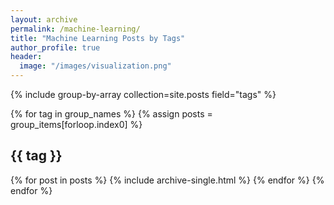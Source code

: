 ```yaml
---
layout: archive
permalink: /machine-learning/
title: "Machine Learning Posts by Tags"
author_profile: true
header:
  image: "/images/visualization.png"
---
```




{% include group-by-array collection=site.posts field="tags" %}

{% for tag in group_names %}
  {% assign posts = group_items[forloop.index0] %}
  <h2 id="{{ tag | slugify }}" class="archive__subtitle">{{ tag }}</h2>
  {% for post in posts %}
    {% include archive-single.html %}
  {% endfor %}
{% endfor %}  
